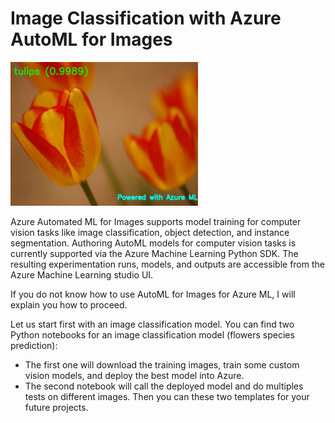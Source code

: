 # Image Classification with Azure AutoML for Images

<img src = "image.jpg"  width = 300>

Azure Automated ML for Images supports model training for computer vision tasks like image classification, object detection, and instance segmentation. 
Authoring AutoML models for computer vision tasks is currently supported via the Azure Machine Learning Python SDK. The resulting experimentation runs, models, and outputs are accessible from the Azure Machine Learning studio UI. 

If you do not know how to use AutoML for Images for Azure ML, I will explain you how to proceed.

Let us start first with an image classification model. You can find two Python notebooks for an image classification model (flowers species prediction): 
- The first one will download the training images, train some custom vision models, and deploy the best model into Azure. 
- The second notebook will call the deployed model and do multiples tests on different images. Then you can these two templates for your future projects.

